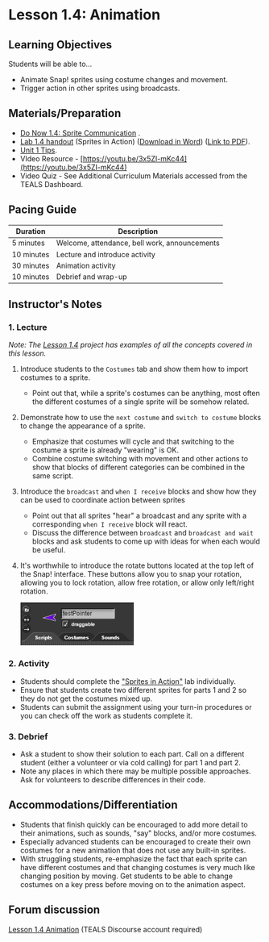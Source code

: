 # Lesson 1.4: Animation

## Learning Objectives

Students will be able to...

* Animate Snap! sprites using costume changes and movement.
* Trigger action in other sprites using broadcasts.

## Materials/Preparation

* [Do Now 1.4: Sprite Communication](do_now_14.md)  .
* [Lab 1.4 handout](lab_14.md) (Sprites in Action) ([Download in Word](https://github.com/TEALSK12/introduction-to-computer-science/raw/master/Unit%201%20Word/Lab%201.4%20Sprites%20in%20Action.docx)) ([Link to PDF](https://github.com/TEALSK12/introduction-to-computer-science/raw/master/Unit%201%20PDF/Lab%201.4%20Sprites%20in%20Action.pdf)).
* [Unit 1 Tips](unit_1_tips.md).
* VIdeo Resource - [https://youtu.be/3x5ZI-mKc44](https://youtu.be/3x5ZI-mKc44)
* Video Quiz - See Additional Curriculum Materials accessed from the TEALS Dashboard.

## Pacing Guide

| Duration   | Description                                   |
| ---------- | --------------------------------------------- |
| 5 minutes  | Welcome, attendance, bell work, announcements |
| 10 minutes | Lecture and introduce activity                |
| 30 minutes | Animation activity                            |
| 10 minutes | Debrief and wrap-up                           |

## Instructor's Notes

### 1.  Lecture

_Note: The [Lesson 1.4](http://snap.berkeley.edu/snapsource/snap.html#present:Username=brettwo&ProjectName=Lesson%201.4) project has examples of all the concepts covered in this lesson._

1. Introduce students to the `Costumes` tab and show them how to import costumes to a sprite.

    * Point out that, while a sprite's costumes can be anything, most often the different costumes of a single sprite will be somehow related.

2. Demonstrate how to use the `next costume` and `switch to costume` blocks to change the appearance of a sprite.

    * Emphasize that costumes will cycle and that switching to the costume a sprite is already "wearing" is OK.
    * Combine costume switching with movement and other actions to show that blocks of different categories can be combined in the same script.

3. Introduce the `broadcast` and `when I receive` blocks and show how they can be used to coordinate action between sprites

    * Point out that all sprites "hear" a broadcast and any sprite with a corresponding `when I receive` block will react.
    * Discuss the difference between `broadcast` and `broadcast and wait` blocks and ask students to come up with ideas for when each would be useful.

4. It's worthwhile to introduce the rotate buttons located at the top left of the Snap! interface. These buttons allow you to snap your rotation, allowing you to lock rotation, allow free rotation, or allow only left/right rotation.

    ![rotate buttons](rotateButton.PNG)

### 2.  Activity

* Students should complete the ["Sprites in Action"](lab_14.md) lab individually.
* Ensure that students create two different sprites for parts 1 and 2 so they do not get the costumes mixed up.
* Students can submit the assignment using your turn-in procedures or you can check off the work as students complete it.

### 3.  Debrief

* Ask a student to show their solution to each part. Call on a different student (either a volunteer or via cold calling) for part 1 and part 2.
* Note any places in which there may be multiple possible approaches. Ask for volunteers to describe differences in their code.

## Accommodations/Differentiation

* Students that finish quickly can be encouraged to add more detail to their animations, such as sounds, "say" blocks, and/or more costumes.
* Especially advanced students can be encouraged to create their own costumes for a new animation that does not use any built-in sprites.
* With struggling students, re-emphasize the fact that each sprite can have different costumes and that changing costumes is very much like changing position by moving. Get students to be able to change costumes on a key press before moving on to the animation aspect.

## Forum discussion

[Lesson 1.4 Animation](http://forums.tealsk12.org/c/unit-1-snap-basics/lesson-1-4-animation) (TEALS Discourse account required)
